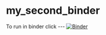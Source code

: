 # my_second_binder
To run in binder click ---
[![Binder](https://mybinder.org/badge_logo.svg)](https://mybinder.org/v2/gh/jkrosen20/HEC-Lect-0/HEAD)
